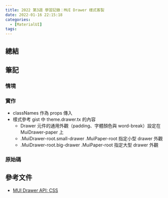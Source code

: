 ```yaml
---
title: 2022 第3週 學習記錄：MUI Drawer 樣式客製
date: 2022-01-16 22:15:18
categories:
  - [MaterialUI]
tags:
---
```


## 總結

## 筆記
### 情境

### 實作
- classNames 作為 props 傳入
- 樣式參考 gist 中 theme.drawer.tx 的內容
  - Drawer 元件的通用外觀（padding、字體顏色與 word-break）設定在 MuiDrawer-paper 上
  - .MuiDrawer-root.small-drawer .MuiPaper-root 指定小型 drawer 外觀
  - .MuiDrawer-root.big-drawer .MuiPaper-root 指定大型 drawer 外觀

### 原始碼

<script src="https://gist.github.com/tzynwang/4d916ff4f58b6fb93be759fd2586a0c0.js"></script>

## 參考文件
- [MUI Drawer API: CSS](https://mui.com/api/drawer/#css)
